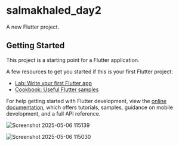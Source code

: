 # salmakhaled_day2

A new Flutter project.

## Getting Started

This project is a starting point for a Flutter application.

A few resources to get you started if this is your first Flutter project:

- [Lab: Write your first Flutter app](https://docs.flutter.dev/get-started/codelab)
- [Cookbook: Useful Flutter samples](https://docs.flutter.dev/cookbook)

For help getting started with Flutter development, view the
[online documentation](https://docs.flutter.dev/), which offers tutorials,
samples, guidance on mobile development, and a full API reference.


![Screenshot 2025-05-06 115139](https://github.com/user-attachments/assets/16516697-f5f2-44f8-ba3f-1a0901e079d8)

![Screenshot 2025-05-06 115030](https://github.com/user-attachments/assets/ac1fdfb7-b76e-4059-bb1f-0510b4e0a7ef)

